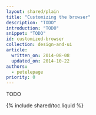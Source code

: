 ```yaml
---
layout: shared/plain
title: "Customizing the browser"
description: "TODO"
introduction: "TODO"
snippet: "TODO"
id: customized-browser
collection: design-and-ui
article:
  written_on: 2014-08-08
  updated_on: 2014-10-22
authors:
  - petelepage
priority: 0
---
```


<p class="intro">
  TODO
</p>

{% include shared/toc.liquid %}

